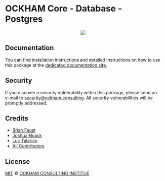 # OCKHAM Core - Database - Postgres

<p align="center">
    <img src="../../banner.png?sanitize=true" />
</p>

## Documentation

You can find installation instructions and detailed instructions on how to use this package at the [dedicated documentation site](https://docs.ockham.consulting/guidebook/core/plugins/core-database-postgres.html).

## Security

If you discover a security vulnerability within this package, please send an e-mail to security@ockham.consulting. All security vulnerabilities will be promptly addressed.

## Credits

-   [Brian Faust](https://github.com/faustbrian)
-   [Joshua Noack](https://github.com/supaiku0)
-   [Luc Talarico](https://github.com/gitockham)
-   [All Contributors](../../../../contributors)

## License

[MIT](LICENSE) © [OCKHAM CONSULTING INSTITUE](https://ockham.consulting)
